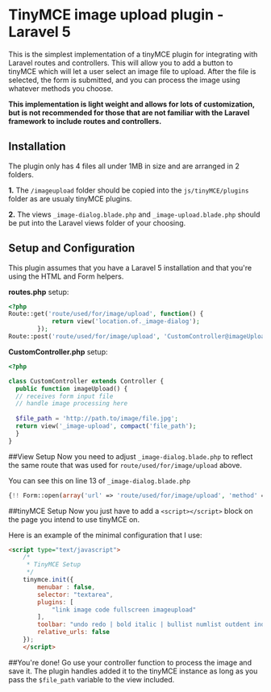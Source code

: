 # TinyMCE image upload plugin - Laravel 5
This is the simplest implementation of a tinyMCE plugin for integrating with Laravel routes and controllers.  This will allow you to add a button to tinyMCE which will let a user select an image file to upload.  After the file is selected, the form is submitted, and you can process the image using whatever methods you choose.

**This implementation is light weight and allows for lots of customization, but is not recommended for those that are not familiar with the Laravel framework to include routes and controllers.**


## Installation
The plugin only has 4 files all under 1MB in size and are arranged in 2 folders.

**1.** The `/imageupload` folder should be copied into the `js/tinyMCE/plugins` folder as are usualy tinyMCE plugins.

**2.** The views `_image-dialog.blade.php` and `_image-upload.blade.php` should be put into the Laravel views folder of your choosing.


## Setup and Configuration
This plugin assumes that you have a Laravel 5 installation and that you're using the HTML and Form helpers.

**routes.php** setup:

```php
<?php
Route::get('route/used/for/image/upload', function() {
			return view('location.of._image-dialog');
		});
Route::post('route/used/for/image/upload', 'CustomController@imageUpload');
```

**CustomController.php** setup:

```php
<?php

class CustomController extends Controller {
  public function imageUpload() {
  // receives form input file
  // handle image processing here
  
  $file_path = 'http://path.to/image/file.jpg';
  return view('_image-upload', compact('file_path');
  }
}
```


##View Setup
Now you need to adjust `_image-dialog.blade.php` to reflect the same route that was used for `route/used/for/image/upload` above.

You can see this on line 13 of `_image-dialog.blade.php`
```php
{!! Form::open(array('url' => 'route/used/for/image/upload', 'method' => 'POST', 'files' => true, 'target' => 'upload_target')) !!}
```

##tinyMCE Setup
Now you just have to add a `<script></script>` block on the page you intend to use tinyMCE on.

Here is an example of the minimal configuration that I use:
```html
<script type="text/javascript">
	/*
	 * TinyMCE Setup
	 */
	tinymce.init({
		menubar : false,
		selector: "textarea",
		plugins: [
			"link image code fullscreen imageupload"
		],
		toolbar: "undo redo | bold italic | bullist numlist outdent indent | link image | imageupload | code | fullscreen",
		relative_urls: false
	});
	</script>
```

##You're done!
Go use your controller function to process the image and save it.  The plugin handles added it to the tinyMCE instance as long as you pass the `$file_path` variable to the view included.
